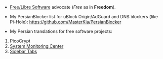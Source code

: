 * [Free/Libre Software](https://www.gnu.org/philosophy/free-sw.html) advocate (_Free_ as in **Freedom**).

* My PersianBlocker list for uBlock Origin/AdGuard and DNS blockers (like Pi-Hole):
https://github.com/MasterKia/PersianBlocker


* My Persian translations for free software projects:
1. [PicoCrypt](https://github.com/HACKERALERT/Picocrypt/blob/main/translations/persian.md)
2. [System Monitoring Center](https://github.com/hakandundar34coding/system-monitoring-center/tree/master/locale/fa/LC_MESSAGES)
3. [Sidebar Tabs](https://github.com/asamuzaK/sidebarTabs/tree/master/src/_locales/fa)
